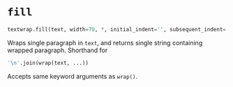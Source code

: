 # `fill`

```python
textwrap.fill(text, width=70, *, initial_indent='', subsequent_indent='', ...
```

Wraps single paragraph in `text`, and returns single string containing wrapped paragraph. Shorthand for

```python
'\n'.join(wrap(text, ...))
```

Accepts same keyword arguments as `wrap()`.
